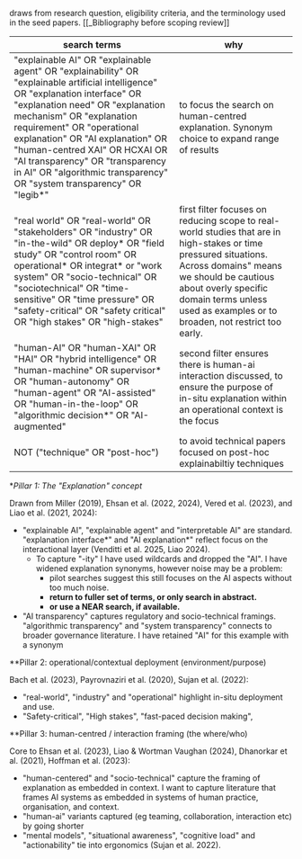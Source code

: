 draws from  research question, eligibility criteria, and  the terminology used in the seed papers. [[_Bibliography before scoping review]]

| search terms                                                                                                                                                                                                                                                                                                                                                                                                   | why                                                                                                                                                                                                                                                              |
| -------------------------------------------------------------------------------------------------------------------------------------------------------------------------------------------------------------------------------------------------------------------------------------------------------------------------------------------------------------------------------------------------------------- | ---------------------------------------------------------------------------------------------------------------------------------------------------------------------------------------------------------------------------------------------------------------- |
| "explainable AI" OR "explainable agent" OR "explainability" OR "explainable artificial intelligence" OR "explanation interface" OR "explanation need" OR "explanation mechanism" OR "explanation requirement" OR "operational explanation" OR "AI explanation" OR "human-centred XAI" OR HCXAI OR "AI transparency" OR "transparency in AI" OR "algorithmic transparency" OR "system transparency" OR "legib*" | to focus the search on human-centred explanation.  Synonym choice to expand range of results                                                                                                                                                                     |
| "real world" OR "real-world" OR "stakeholders" OR "industry" OR "in-the-wild" OR deploy* OR "field study" OR "control room" OR operational* OR integrat* or "work system" OR "socio-technical" OR "sociotechnical" OR "time-sensitive" OR "time pressure" OR "safety-critical" OR "safety critical" OR "high stakes" OR "high-stakes"                                                                          | first filter focuses on reducing scope to real-world studies that are in high-stakes or time pressured situations. Across domains" means we should be cautious about overly specific domain terms unless used as examples or to broaden, not restrict too early. |
| "human-AI" OR "human-XAI" OR "HAI" OR "hybrid intelligence" OR "human-machine" OR supervisor* OR "human-autonomy" OR "human-agent" OR "AI-assisted" OR "human-in-the-loop" OR "algorithmic decision*" OR "AI-augmented"                                                                                                                                                                                        | second filter ensures there is human-ai interaction discussed, to ensure the purpose of in-situ explanation within an operational context is the focus                                                                                                           |
| NOT ("technique" OR "post-hoc")                                                                                                                                                                                                                                                                                                                                                                                | to avoid technical papers focused on post-hoc explainabiltiy techniques                                                                                                                                                                                          |


**Pillar 1: The "Explanation" concept*

Drawn from Miller (2019), Ehsan et al. (2022, 2024), Vered et al. (2023), and Liao et al. (2021, 2024):
- "explainable AI", "explainable agent" and "interpretable AI" are standard.  "explanation interface*" and "AI explanation*" reflect focus on the interactional layer (Venditti et al. 2025, Liao 2024). 
	- To capture "-ity" I have used wildcards and dropped the "AI". I have widened explanation synonyms, however noise may be a problem:
		- pilot searches suggest this still focuses on the AI aspects without too much noise.
		- **return to fuller set of terms, or only search in abstract.**
		- **or use a NEAR search, if available.**
- "AI transparency" captures regulatory and socio-technical framings. "algorithmic transparency" and "system transparency" connects to broader governance literature.  I have retained "AI" for this example with a synonym

**Pillar 2: operational/contextual deployment (environment/purpose)

Bach et al. (2023), Payrovnaziri et al. (2020), Sujan et al. (2022):
- "real-world", "industry" and "operational" highlight in-situ deployment and use.
- "Safety-critical", "High stakes", "fast-paced decision making", 


**Pillar 3: human-centred / interaction framing (the where/who)

Core to Ehsan et al. (2023), Liao & Wortman Vaughan (2024), Dhanorkar et al. (2021), Hoffman et al. (2023):
- "human-centered" and "socio-technical" capture the framing of explanation as embedded in context.  I want to capture literature that frames AI systems as embedded in systems of human practice, organisation, and context.
- "human-ai" variants captured (eg teaming, collaboration, interaction etc) by going shorter
- "mental models", "situational awareness", "cognitive load" and "actionability" tie into ergonomics (Sujan et al. 2022).
  





